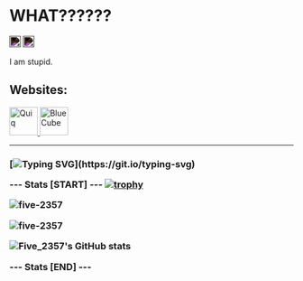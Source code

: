 <h1 align="left">WHAT??????</h1>

<!-- Star N Wind icon, white -->
<img src="https://fontawesome.com/icons/star?f=classic&s=solid" width="20" style="filter: invert(1);">
<img src="https://fontawesome.com/icons/wind?f=classic&s=solid" width="20" style="filter: invert(1);">

I am stupid.
## Websites:
<a href="https://quiq.vercel.app/" title="Quiq">
  <img src="https://quiq.vercel.app/favicon.png" alt="Quiq" width="50"/>
</a>
<a href="https://blue-cube-5.vercel.app/" title="Quiq">
  <img src="https://blue-cube-5.vercel.app/favicon.png" alt="BlueCube" width="50"/>
</a>

---------

<h3 align="left">

[![Typing SVG](https://readme-typing-svg.herokuapp.com?size=30&lines=Stop+Being+Stupid.)](https://git.io/typing-svg)

--- Stats [START] ---
[![trophy](https://github-profile-trophy.vercel.app/?username=five-2357)](https://github.com/five-2357/github-profile-trophy)

![five-2357](https://github-readme-stats.vercel.app/api?username=five-2357&show_icons=true&theme=tokyonight&hide=["issues"])

![five-2357](https://github-readme-stats.vercel.app/api/top-langs?username=five-2357&show_icons=true&theme=tokyonight&layout=compact)

<!-- New stats added -->
![Five_2357's GitHub stats](https://github-readme-streak-stats.herokuapp.com/?user=five-2357&theme=tokyonight)

--- Stats [END] ---
